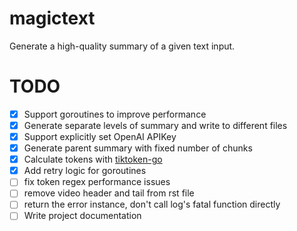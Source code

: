 # magictext

Generate a high-quality summary of a given text input.

# TODO

- [x] Support goroutines to improve performance
- [x] Generate separate levels of summary and write to different files
- [x] Support explicitly set OpenAI APIKey
- [x] Generate parent summary with fixed number of chunks
- [x] Calculate tokens with [tiktoken-go](https://github.com/pkoukk/tiktoken-go)
- [x] Add retry logic for goroutines
- [ ] fix token regex performance issues
- [ ] remove video header and tail from rst file
- [ ] return the error instance, don't call log's fatal function directly
- [ ] Write project documentation